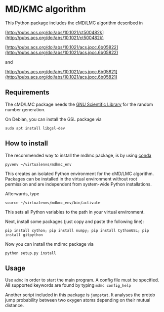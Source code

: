 MD/KMC algorithm
================

This Python package includes the cMD/LMC algorithm described in 

[http://pubs.acs.org/doi/abs/10.1021/ct500482k](http://pubs.acs.org/doi/abs/10.1021/ct500482k)

[http://pubs.acs.org/doi/abs/10.1021/acs.jpcc.6b05822](http://pubs.acs.org/doi/abs/10.1021/acs.jpcc.6b05822)

and

[http://pubs.acs.org/doi/abs/10.1021/acs.jpcc.6b05821](http://pubs.acs.org/doi/abs/10.1021/acs.jpcc.6b05821)

Requirements
------------
The cMD/LMC package needs the [GNU Scientific Library](http://www.gnu.org/software/gsl/)
for the random number generation.

On Debian, you can install the GSL package via

    sudo apt install libgsl-dev


How to install
--------------
The recommended way to install the mdlmc package, is by using [conda](https://www.continuum.io/downloads)

    pyvenv ~/virtualenvs/mdkmc_env

This creates an isolated Python environment for the cMD/LMC algorithm. 
Packages can be installed in the virtual environment without root 
permission and are independent from system-wide Python installations.

Afterwards, type

    source ~/virtualenvs/mdkmc_env/bin/activate

This sets all Python variables to the path in your virtual environment.

Next, install some packages (just copy and paste the following line):

    pip install cython; pip install numpy; pip install CythonGSL; pip install gitpython

Now you can install the mdlmc package via

    python setup.py install

Usage
-----
Use `mdmc` in order to start the main program. A config file must be specified.
All supported keywords are found by typing `mdmc config_help`

Another script included in this package is `jumpstat`. It analyses the protob jump probability
between two oxygen atoms depending on their mutual distance.
